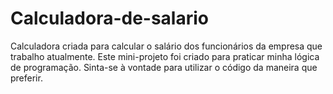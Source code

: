 # Calculadora-de-salario
Calculadora criada para calcular o salário dos funcionários da empresa que trabalho atualmente.
Este mini-projeto foi criado para praticar minha lógica de programação.
Sinta-se à vontade para utilizar o código da maneira que preferir.
